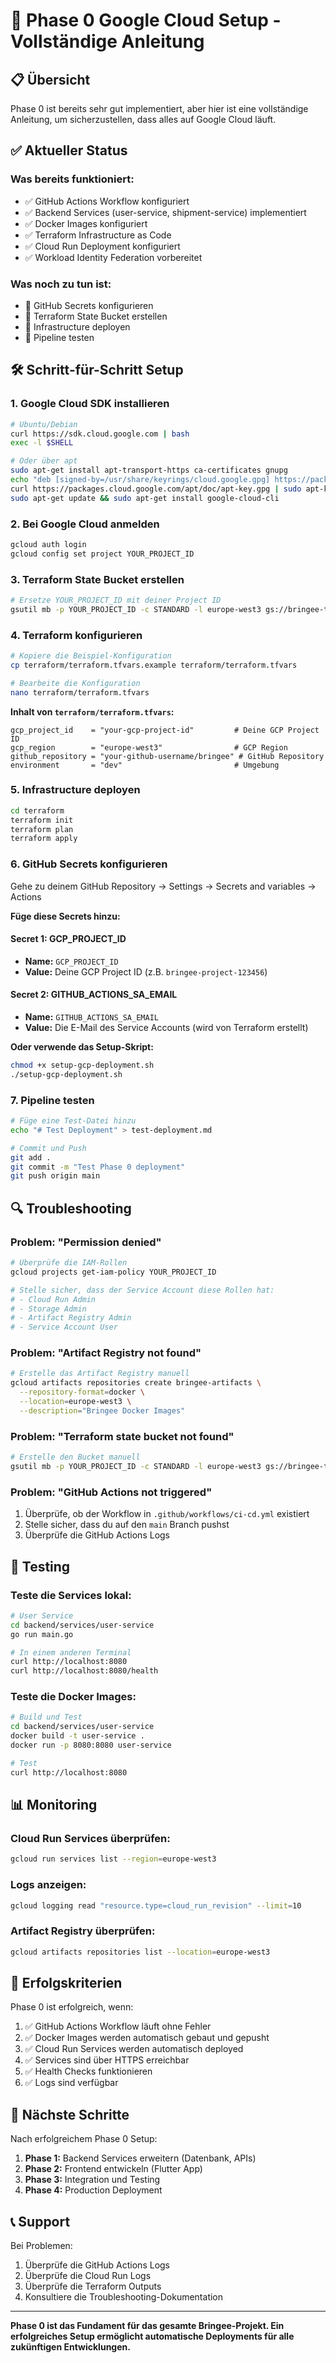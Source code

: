 # 🚀 Phase 0 Google Cloud Setup - Vollständige Anleitung

## 📋 Übersicht

Phase 0 ist bereits sehr gut implementiert, aber hier ist eine vollständige Anleitung, um sicherzustellen, dass alles auf Google Cloud läuft.

## ✅ Aktueller Status

### Was bereits funktioniert:
- ✅ GitHub Actions Workflow konfiguriert
- ✅ Backend Services (user-service, shipment-service) implementiert
- ✅ Docker Images konfiguriert
- ✅ Terraform Infrastructure as Code
- ✅ Cloud Run Deployment konfiguriert
- ✅ Workload Identity Federation vorbereitet

### Was noch zu tun ist:
- 🔄 GitHub Secrets konfigurieren
- 🔄 Terraform State Bucket erstellen
- 🔄 Infrastructure deployen
- 🔄 Pipeline testen

## 🛠️ Schritt-für-Schritt Setup

### 1. Google Cloud SDK installieren

```bash
# Ubuntu/Debian
curl https://sdk.cloud.google.com | bash
exec -l $SHELL

# Oder über apt
sudo apt-get install apt-transport-https ca-certificates gnupg
echo "deb [signed-by=/usr/share/keyrings/cloud.google.gpg] https://packages.cloud.google.com/apt cloud-sdk main" | sudo tee -a /etc/apt/sources.list.d/google-cloud-sdk.list
curl https://packages.cloud.google.com/apt/doc/apt-key.gpg | sudo apt-key --keyring /usr/share/keyrings/cloud.google.gpg add -
sudo apt-get update && sudo apt-get install google-cloud-cli
```

### 2. Bei Google Cloud anmelden

```bash
gcloud auth login
gcloud config set project YOUR_PROJECT_ID
```

### 3. Terraform State Bucket erstellen

```bash
# Ersetze YOUR_PROJECT_ID mit deiner Project ID
gsutil mb -p YOUR_PROJECT_ID -c STANDARD -l europe-west3 gs://bringee-terraform-state-$(date +%s)
```

### 4. Terraform konfigurieren

```bash
# Kopiere die Beispiel-Konfiguration
cp terraform/terraform.tfvars.example terraform/terraform.tfvars

# Bearbeite die Konfiguration
nano terraform/terraform.tfvars
```

**Inhalt von `terraform/terraform.tfvars`:**
```hcl
gcp_project_id    = "your-gcp-project-id"         # Deine GCP Project ID
gcp_region        = "europe-west3"                # GCP Region
github_repository = "your-github-username/bringee" # GitHub Repository
environment       = "dev"                         # Umgebung
```

### 5. Infrastructure deployen

```bash
cd terraform
terraform init
terraform plan
terraform apply
```

### 6. GitHub Secrets konfigurieren

Gehe zu deinem GitHub Repository → Settings → Secrets and variables → Actions

**Füge diese Secrets hinzu:**

#### Secret 1: GCP_PROJECT_ID
- **Name:** `GCP_PROJECT_ID`
- **Value:** Deine GCP Project ID (z.B. `bringee-project-123456`)

#### Secret 2: GITHUB_ACTIONS_SA_EMAIL
- **Name:** `GITHUB_ACTIONS_SA_EMAIL`
- **Value:** Die E-Mail des Service Accounts (wird von Terraform erstellt)

**Oder verwende das Setup-Skript:**
```bash
chmod +x setup-gcp-deployment.sh
./setup-gcp-deployment.sh
```

### 7. Pipeline testen

```bash
# Füge eine Test-Datei hinzu
echo "# Test Deployment" > test-deployment.md

# Commit und Push
git add .
git commit -m "Test Phase 0 deployment"
git push origin main
```

## 🔍 Troubleshooting

### Problem: "Permission denied"
```bash
# Überprüfe die IAM-Rollen
gcloud projects get-iam-policy YOUR_PROJECT_ID

# Stelle sicher, dass der Service Account diese Rollen hat:
# - Cloud Run Admin
# - Storage Admin
# - Artifact Registry Admin
# - Service Account User
```

### Problem: "Artifact Registry not found"
```bash
# Erstelle das Artifact Registry manuell
gcloud artifacts repositories create bringee-artifacts \
  --repository-format=docker \
  --location=europe-west3 \
  --description="Bringee Docker Images"
```

### Problem: "Terraform state bucket not found"
```bash
# Erstelle den Bucket manuell
gsutil mb -p YOUR_PROJECT_ID -c STANDARD -l europe-west3 gs://bringee-terraform-state-unique
```

### Problem: "GitHub Actions not triggered"
1. Überprüfe, ob der Workflow in `.github/workflows/ci-cd.yml` existiert
2. Stelle sicher, dass du auf den `main` Branch pushst
3. Überprüfe die GitHub Actions Logs

## 🧪 Testing

### Teste die Services lokal:

```bash
# User Service
cd backend/services/user-service
go run main.go

# In einem anderen Terminal
curl http://localhost:8080
curl http://localhost:8080/health
```

### Teste die Docker Images:

```bash
# Build und Test
cd backend/services/user-service
docker build -t user-service .
docker run -p 8080:8080 user-service

# Test
curl http://localhost:8080
```

## 📊 Monitoring

### Cloud Run Services überprüfen:
```bash
gcloud run services list --region=europe-west3
```

### Logs anzeigen:
```bash
gcloud logging read "resource.type=cloud_run_revision" --limit=10
```

### Artifact Registry überprüfen:
```bash
gcloud artifacts repositories list --location=europe-west3
```

## 🎯 Erfolgskriterien

Phase 0 ist erfolgreich, wenn:

1. ✅ GitHub Actions Workflow läuft ohne Fehler
2. ✅ Docker Images werden automatisch gebaut und gepusht
3. ✅ Cloud Run Services werden automatisch deployed
4. ✅ Services sind über HTTPS erreichbar
5. ✅ Health Checks funktionieren
6. ✅ Logs sind verfügbar

## 🚀 Nächste Schritte

Nach erfolgreichem Phase 0 Setup:

1. **Phase 1:** Backend Services erweitern (Datenbank, APIs)
2. **Phase 2:** Frontend entwickeln (Flutter App)
3. **Phase 3:** Integration und Testing
4. **Phase 4:** Production Deployment

## 📞 Support

Bei Problemen:
1. Überprüfe die GitHub Actions Logs
2. Überprüfe die Cloud Run Logs
3. Überprüfe die Terraform Outputs
4. Konsultiere die Troubleshooting-Dokumentation

---

**Phase 0 ist das Fundament für das gesamte Bringee-Projekt. Ein erfolgreiches Setup ermöglicht automatische Deployments für alle zukünftigen Entwicklungen.**